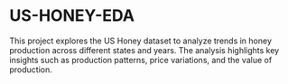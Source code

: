 # US-HONEY-EDA
This project explores the US Honey dataset to analyze trends in honey production across different states and years. 
The analysis highlights key insights such as production patterns, price variations, and the value of production.

